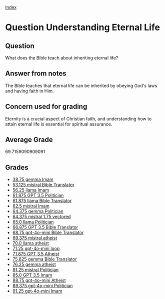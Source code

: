 
[Index](../../index.md)
# Question Understanding Eternal Life
## Question
What does the Bible teach about inheriting eternal life?

## Answer from notes
The Bible teaches that eternal life can be inherited by obeying God's laws and having faith in Him.

## Concern used for grading
Eternity is a crucial aspect of Christian faith, and understanding how to attain eternal life is essential for spiritual assurance.

## Average Grade
69.7159090909091

## Grades
 * [38.75 gemma Imam](../answers/gemma_Imam/Understanding_Eternal_Life.md)
 * [53.125 mistral Bible Translator](../answers/mistral_Bible_Translator/Understanding_Eternal_Life.md)
 * [56.25 llama Imam](../answers/llama_Imam/Understanding_Eternal_Life.md)
 * [61.875 GPT 3.5 Politician](../answers/GPT_3.5_Politician/Understanding_Eternal_Life.md)
 * [61.875 llama Bible Translator](../answers/llama_Bible_Translator/Understanding_Eternal_Life.md)
 * [62.5 mistral Imam](../answers/mistral_Imam/Understanding_Eternal_Life.md)
 * [64.375 gemma Politician](../answers/gemma_Politician/Understanding_Eternal_Life.md)
 * [64.375 mistral 1.75 vectored](../answers/mistral_1.75_vectored/Understanding_Eternal_Life.md)
 * [65.0 llama Politician](../answers/llama_Politician/Understanding_Eternal_Life.md)
 * [66.875 GPT 3.5 Bible Translator](../answers/GPT_3.5_Bible_Translator/Understanding_Eternal_Life.md)
 * [68.75 gpt-4o-mini Bible Translator](../answers/gpt-4o-mini_Bible_Translator/Understanding_Eternal_Life.md)
 * [69.375 mistral atheist](../answers/mistral_atheist/Understanding_Eternal_Life.md)
 * [70.0 llama atheist](../answers/llama_atheist/Understanding_Eternal_Life.md)
 * [71.25 gpt-4o-mini loop](../answers/gpt-4o-mini_loop/Understanding_Eternal_Life.md)
 * [71.875 GPT 3.5 Atheist](../answers/GPT_3.5_Atheist/Understanding_Eternal_Life.md)
 * [75.625 gemma Bible Translator](../answers/gemma_Bible_Translator/Understanding_Eternal_Life.md)
 * [76.25 gemma atheist](../answers/gemma_atheist/Understanding_Eternal_Life.md)
 * [81.25 mistral Politician](../answers/mistral_Politician/Understanding_Eternal_Life.md)
 * [85.0 GPT 3.5 Imam](../answers/GPT_3.5_Imam/Understanding_Eternal_Life.md)
 * [88.75 gpt-4o-mini Atheist](../answers/gpt-4o-mini_Atheist/Understanding_Eternal_Life.md)
 * [89.375 gpt-4o-mini Politician](../answers/gpt-4o-mini_Politician/Understanding_Eternal_Life.md)
 * [91.25 gpt-4o-mini Imam](../answers/gpt-4o-mini_Imam/Understanding_Eternal_Life.md)
